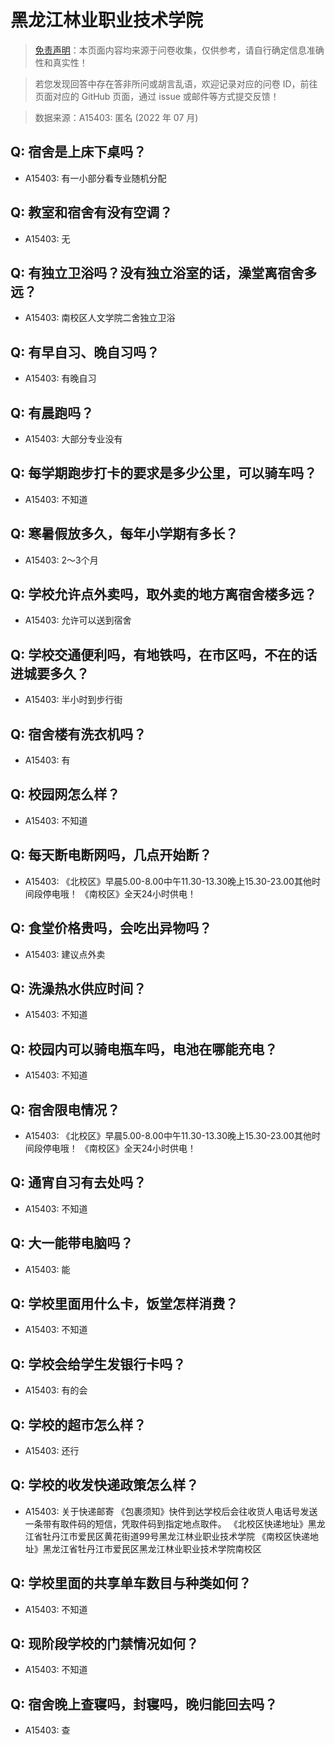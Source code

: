 # 黑龙江林业职业技术学院

> [免责声明](https://colleges.chat/#_3)：本页面内容均来源于问卷收集，仅供参考，请自行确定信息准确性和真实性！

> 若您发现回答中存在答非所问或胡言乱语，欢迎记录对应的问卷 ID，前往页面对应的 GitHub 页面，通过 issue 或邮件等方式提交反馈！

> 数据来源：A15403: 匿名 (2022 年 07 月)

## Q: 宿舍是上床下桌吗？

- A15403: 有一小部分看专业随机分配

## Q: 教室和宿舍有没有空调？

- A15403: 无

## Q: 有独立卫浴吗？没有独立浴室的话，澡堂离宿舍多远？

- A15403: 南校区人文学院二舍独立卫浴

## Q: 有早自习、晚自习吗？

- A15403: 有晚自习

## Q: 有晨跑吗？

- A15403: 大部分专业没有

## Q: 每学期跑步打卡的要求是多少公里，可以骑车吗？

- A15403: 不知道

## Q: 寒暑假放多久，每年小学期有多长？

- A15403: 2～3个月

## Q: 学校允许点外卖吗，取外卖的地方离宿舍楼多远？

- A15403: 允许可以送到宿舍

## Q: 学校交通便利吗，有地铁吗，在市区吗，不在的话进城要多久？

- A15403: 半小时到步行街

## Q: 宿舍楼有洗衣机吗？

- A15403: 有

## Q: 校园网怎么样？

- A15403: 不知道

## Q: 每天断电断网吗，几点开始断？

- A15403: 《北校区》早晨5.00-8.00中午11.30-13.30晚上15.30-23.00其他时间段停电哦！
《南校区》全天24小时供电！

## Q: 食堂价格贵吗，会吃出异物吗？

- A15403: 建议点外卖

## Q: 洗澡热水供应时间？

- A15403: 不知道

## Q: 校园内可以骑电瓶车吗，电池在哪能充电？

- A15403: 不知道

## Q: 宿舍限电情况？

- A15403: 《北校区》早晨5.00-8.00中午11.30-13.30晚上15.30-23.00其他时间段停电哦！
《南校区》全天24小时供电！

## Q: 通宵自习有去处吗？

- A15403: 不知道

## Q: 大一能带电脑吗？

- A15403: 能

## Q: 学校里面用什么卡，饭堂怎样消费？

- A15403: 不知道

## Q: 学校会给学生发银行卡吗？

- A15403: 有的会

## Q: 学校的超市怎么样？

- A15403: 还行

## Q: 学校的收发快递政策怎么样？

- A15403: 关于快递邮寄
《包裹须知》快件到达学校后会往收货人电话号发送一条带有取件码的短信，凭取件码到指定地点取件。
《北校区快递地址》黑龙江省牡丹江市爱民区黄花街道99号黑龙江林业职业技术学院
《南校区快递地址》黑龙江省牡丹江市爱民区黑龙江林业职业技术学院南校区

## Q: 学校里面的共享单车数目与种类如何？

- A15403: 不知道

## Q: 现阶段学校的门禁情况如何？

- A15403: 不知道

## Q: 宿舍晚上查寝吗，封寝吗，晚归能回去吗？

- A15403: 查

